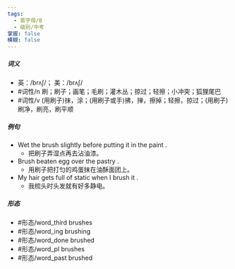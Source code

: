 ```yaml
---
tags:
  - 首字母/B
  - 级别/中考
掌握: false
模糊: false
---
```

##### 词义
- 英：/brʌʃ/； 美：/brʌʃ/
- #词性/n  刷；刷子；画笔；毛刷；灌木丛；掠过；轻擦；小冲突；狐狸尾巴
- #词性/v  (用刷子)抹，涂；(用刷子或手)拂，掸，擦掉；轻擦，掠过；(用刷子)刷净，刷亮，刷平顺
##### 例句
- Wet the brush slightly before putting it in the paint .
	- 把刷子弄湿点再去沾油漆。
- Brush beaten egg over the pastry .
	- 用刷子把打匀的鸡蛋抹在油酥面团上。
- My hair gets full of static when I brush it .
	- 我梳头时头发就有好多静电。
##### 形态
- #形态/word_third brushes
- #形态/word_ing brushing
- #形态/word_done brushed
- #形态/word_pl brushes
- #形态/word_past brushed
